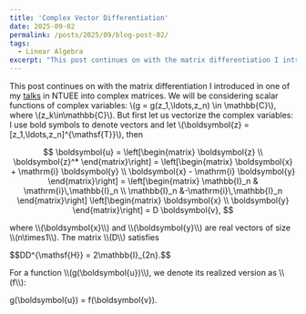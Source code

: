 ```yaml
---
title: 'Complex Vector Differentiation'
date: 2025-09-02
permalink: /posts/2025/09/blog-post-02/
tags:
  - Linear Algebra
excerpt: "This post continues on with the matrix differentiation I introduced in one of my [talks](/talks/2024-09-18-talk) in NTUEE into complex fields. We elaborate on how one can differentiate with respect to complex vectors. And in the end, we will also discuss the Lagrange multiplier in this setting."
---
```


This post continues on with the matrix differentiation I introduced in one of my [talks](/talks/2024-09-18-talk) in NTUEE into complex matrices. We will be considering scalar functions of complex variables: \\(g = g(z_1,\ldots,z_n) \in \mathbb{C}\\), where \\(z_k\in\mathbb{C}\\). But first let us vectorize the complex variables: I use bold symbols to denote vectors and let \\(\boldsymbol{z} = [z_1,\ldots,z_n]^{\mathsf{T}}\\), then
<p>

$$
\boldsymbol{u} = \left[\begin{matrix}
  \boldsymbol{z} \\ \boldsymbol{z}^*
\end{matrix}\right] = \left[\begin{matrix}
  \boldsymbol{x} + \mathrm{i} \boldsymbol{y} \\ \boldsymbol{x} - \mathrm{i} \boldsymbol{y}
\end{matrix}\right] = \left[\begin{matrix}
	\mathbb{I}_n & \mathrm{i}\,\mathbb{I}_n \\ \mathbb{I}_n &-\mathrm{i}\,\mathbb{I}_n
\end{matrix}\right] \left[\begin{matrix}
  \boldsymbol{x} \\ \boldsymbol{y}
\end{matrix}\right] = D \boldsymbol{v},
$$
</p>
where \\(\boldsymbol{x}\\) and \\(\boldsymbol{y}\\) are real vectors of size \\(n\times1\\). The matrix \\(D\\) satisfies
<p>
$$DD^{\mathsf{H}} = 2\mathbb{I}_{2n}.$$
</p>
For a function \\(g(\boldsymbol{u})\\), we denote its realized version as \\(f\\):
<p>
	g(\boldsymbol{u}) = f(\boldsymbol{v}).
</p>